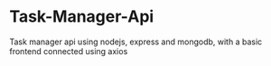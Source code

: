 # Task-Manager-Api
Task manager api using nodejs, express and mongodb, with a basic frontend connected using axios
